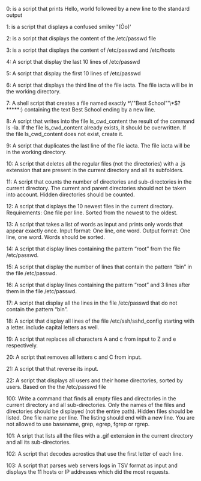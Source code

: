 0: is a script that prints Hello, world followed by a new line to the standard output

1: is a script that displays a confused smiley "(Ôo)'

2: is a script that displays the content of the /etc/passwd file

3: is a script that displays the content of /etc/passwd and /etc/hosts

4: A script that display the last 10 lines of /etc/passwd

5: A script that display the first 10 lines of /etc/passwd

6: A script that displays the third line of the file iacta. The file iacta will be in the working directory.

7: A shell script that creates a file named exactly \*\\'"Best School"\'\\*$\?\*\*\*\*\*:) containing the text Best School ending by a new line.

8: A script that writes into the file ls_cwd_content the result of the command ls -la. If the file ls_cwd_content already exists, it should be overwritten. If the file ls_cwd_content does not exist, create it.

9: A script that duplicates the last line of the file iacta. The file iacta will be in the working directory.

10: A script that deletes all the regular files (not the directories) with a .js extension that are present in the current directory and all its subfolders.

11: A script that counts the number of directories and sub-directories in the current directory. The current and parent directories should not be taken into account. Hidden directories should be counted.

12: A script that displays the 10 newest files in the current directory. Requirements: One file per line. Sorted from the newest to the oldest.

13: A script that takes a list of words as input and prints only words that appear exactly once. Input format: One line, one word. Output format: One line, one word. Words should be sorted.

14: A script that display lines containing the pattern “root” from the file /etc/passwd.

15: A script that display the number of lines that contain the pattern “bin” in the file /etc/passwd.

16: A script that display lines containing the pattern “root” and 3 lines after them in the file /etc/passwd.

17: A script that display all the lines in the file /etc/passwd that do not contain the pattern “bin”.

18: A script that display all lines of the file /etc/ssh/sshd_config starting with a letter. include capital letters as well.

19: A script that replaces all characters A and c from input to Z and e respectively.

20: A script that removes all letters c and C from input.

21: A script that that reverse its input.

22: A script that displays all users and their home directories, sorted by users. Based on the the /etc/passwd file

100: Write a command that finds all empty files and directories in the current directory and all sub-directories. Only the names of the files and directories should be displayed (not the entire path). Hidden files should be listed. One file name per line. The listing should end with a new line. You are not allowed to use basename, grep, egrep, fgrep or rgrep.

101: A sript that lists all the files with a .gif extension in the current directory and all its sub-directories.

102: A script that decodes acrostics that use the first letter of each line.

103: A script that parses web servers logs in TSV format as input and displays the 11 hosts or IP addresses which did the most requests.


